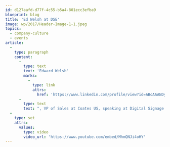 ```yaml
---
id: d127aafd-d77f-4c55-b5a4-801ecc3efba9
blueprint: blog
title: 'Ed Welsh at DSE'
image: wp/2017/Header-Image-1-1.jpeg
topics:
  - company-culture
  - events
article:
  -
    type: paragraph
    content:
      -
        type: text
        text: 'Edward Welsh'
        marks:
          -
            type: link
            attrs:
              href: 'https://www.linkedin.com/profile/view?id=ABoAAANDyIsBY8LFztK6ANWzrLHxsmyUEiTrxos&trk=co-feed-commentary'
      -
        type: text
        text: ", VP of Sales at Coates US, speaking at Digital Signage Expo earlier this year about the opportunities that digital signage delivers in localising and personalising content for businesses in the QSR and Retail Industries.\_"
  -
    type: set
    attrs:
      values:
        type: video
        video_url: 'https://www.youtube.com/embed/MhmQNJi4oHY'
---
```

